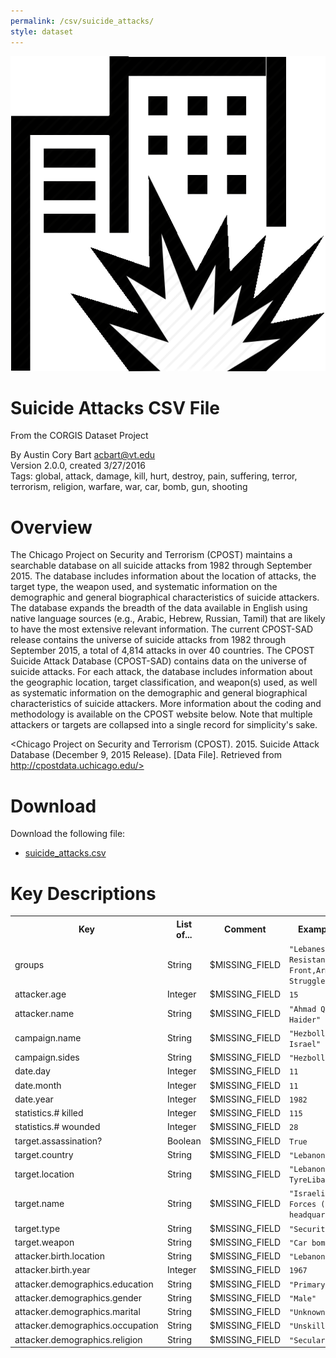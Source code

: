 ```yaml
---
permalink: /csv/suicide_attacks/
style: dataset
---
```


<img class="img-thumbnail float-right"
     src="/images/datasets/suicide-attacks-icon.png"
     alt="suicide attacks icon"
     role="presentation">

# Suicide Attacks CSV File

<p class='lead'>From the CORGIS Dataset Project</p>

<span class='text-muted'>By Austin Cory Bart <acbart@vt.edu></span><br>
<span class='text-muted'>Version 2.0.0, created 3/27/2016</span><br>
<span class='text-muted'>Tags: global, attack, damage, kill, hurt, destroy, pain, suffering, terror, terrorism, religion, warfare, war, car, bomb, gun, shooting</span>

# Overview

The Chicago Project on Security and Terrorism (CPOST) maintains a searchable database on all suicide attacks from 1982 through September 2015. The database includes information about the location of attacks, the target type, the weapon used, and systematic information on the demographic and general biographical characteristics of suicide attackers. The database expands the breadth of the data available in English using native language sources (e.g., Arabic, Hebrew, Russian, Tamil) that are likely to have the most extensive relevant information.
The current CPOST-SAD release contains the universe of suicide attacks from 1982 through September 2015, a total of 4,814 attacks in over 40 countries. The CPOST Suicide Attack Database (CPOST-SAD) contains data on the universe of suicide attacks. For each attack, the database includes information about the geographic location, target classification, and weapon(s) used, as well as systematic information on the demographic and general biographical characteristics of suicide attackers. More information about the coding and methodology is available on the CPOST website below.
Note that multiple attackers or targets are collapsed into a single record for simplicity's sake.


<Chicago Project on Security and Terrorism (CPOST). 2015. Suicide Attack Database (December 9, 2015 Release). [Data File]. Retrieved from http://cpostdata.uchicago.edu/>




# Download

Download the following file:

* <a href='../../datasets/csv/suicide_attacks/suicide_attacks.csv' download>suicide_attacks.csv <span class="fas fa-download"></span></a>

# Key Descriptions
    
<table class='table table-condensed table-striped table-bordered table-hover'>
<tr>
    <th class=''>Key</th>
    <th class=''>List of...</th>
    <th class=''>Comment</th>
    <th class=''>Example Value</th>
</tr>

<tr>
    <td>groups</td>
    <td>String</td> 
    <td>$MISSING_FIELD</td>
    <td><code>"Lebanese National Resistance Front,Armed Struggle Group"</code></td>
</tr>

<tr>
    <td>attacker.age</td>
    <td>Integer</td> 
    <td>$MISSING_FIELD</td>
    <td><code>15</code></td>
</tr>

<tr>
    <td>attacker.name</td>
    <td>String</td> 
    <td>$MISSING_FIELD</td>
    <td><code>"Ahmad Qasiraka Haider"</code></td>
</tr>

<tr>
    <td>campaign.name</td>
    <td>String</td> 
    <td>$MISSING_FIELD</td>
    <td><code>"Hezbollah vs. Israel"</code></td>
</tr>

<tr>
    <td>campaign.sides</td>
    <td>String</td> 
    <td>$MISSING_FIELD</td>
    <td><code>"Hezbollah,Israel"</code></td>
</tr>

<tr>
    <td>date.day</td>
    <td>Integer</td> 
    <td>$MISSING_FIELD</td>
    <td><code>11</code></td>
</tr>

<tr>
    <td>date.month</td>
    <td>Integer</td> 
    <td>$MISSING_FIELD</td>
    <td><code>11</code></td>
</tr>

<tr>
    <td>date.year</td>
    <td>Integer</td> 
    <td>$MISSING_FIELD</td>
    <td><code>1982</code></td>
</tr>

<tr>
    <td>statistics.# killed</td>
    <td>Integer</td> 
    <td>$MISSING_FIELD</td>
    <td><code>115</code></td>
</tr>

<tr>
    <td>statistics.# wounded</td>
    <td>Integer</td> 
    <td>$MISSING_FIELD</td>
    <td><code>28</code></td>
</tr>

<tr>
    <td>target.assassination?</td>
    <td>Boolean</td> 
    <td>$MISSING_FIELD</td>
    <td><code>True</code></td>
</tr>

<tr>
    <td>target.country</td>
    <td>String</td> 
    <td>$MISSING_FIELD</td>
    <td><code>"Lebanon"</code></td>
</tr>

<tr>
    <td>target.location</td>
    <td>String</td> 
    <td>$MISSING_FIELD</td>
    <td><code>"Lebanon, TyreLiban-Sud"</code></td>
</tr>

<tr>
    <td>target.name</td>
    <td>String</td> 
    <td>$MISSING_FIELD</td>
    <td><code>"Israeli Defense Forces (IDF) headquarters"</code></td>
</tr>

<tr>
    <td>target.type</td>
    <td>String</td> 
    <td>$MISSING_FIELD</td>
    <td><code>"Security"</code></td>
</tr>

<tr>
    <td>target.weapon</td>
    <td>String</td> 
    <td>$MISSING_FIELD</td>
    <td><code>"Car bomb"</code></td>
</tr>

<tr>
    <td>attacker.birth.location</td>
    <td>String</td> 
    <td>$MISSING_FIELD</td>
    <td><code>"Lebanon"</code></td>
</tr>

<tr>
    <td>attacker.birth.year</td>
    <td>Integer</td> 
    <td>$MISSING_FIELD</td>
    <td><code>1967</code></td>
</tr>

<tr>
    <td>attacker.demographics.education</td>
    <td>String</td> 
    <td>$MISSING_FIELD</td>
    <td><code>"Primary"</code></td>
</tr>

<tr>
    <td>attacker.demographics.gender</td>
    <td>String</td> 
    <td>$MISSING_FIELD</td>
    <td><code>"Male"</code></td>
</tr>

<tr>
    <td>attacker.demographics.marital</td>
    <td>String</td> 
    <td>$MISSING_FIELD</td>
    <td><code>"Unknown"</code></td>
</tr>

<tr>
    <td>attacker.demographics.occupation</td>
    <td>String</td> 
    <td>$MISSING_FIELD</td>
    <td><code>"Unskilled"</code></td>
</tr>

<tr>
    <td>attacker.demographics.religion</td>
    <td>String</td> 
    <td>$MISSING_FIELD</td>
    <td><code>"Secular"</code></td>
</tr>

</table>
